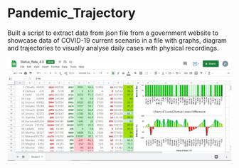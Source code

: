 # Pandemic_Trajectory

Built a script to extract data from json file from a government 
website to showcase data of COVID-19 current
scenario in a file with graphs, diagram and trajectories to
visually analyse daily cases with physical recordings.
<br>

![Pandemic_Trajectory](https://github.com/prakharsri45/Pandemic_Trajectory/blob/main/Image.jpg)
